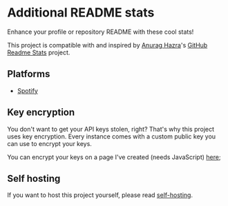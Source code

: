 # Additional README stats

Enhance your profile or repository README with these cool stats!

This project is compatible with and inspired by [Anurag Hazra](https://github.com/anuraghazra)'s [GitHub Readme Stats](https://github.com/anuraghazra/github-readme-stats) project.

## Platforms

- [Spotify](doc/spotify.md)

## Key encryption

You don't want to get your API keys stolen, right? That's why this project uses key encryption.
Every instance comes with a custom public key you can use to encrypt your keys.

You can encrypt your keys on a page I've created (needs JavaScript) [here](https://pages.leox.dev/armstats/key);

## Self hosting

If you want to host this project yourself, please read [self-hosting](doc/self-hosting.md).
